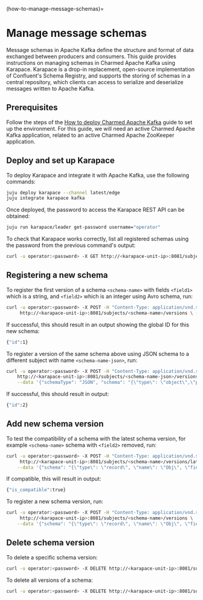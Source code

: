 (how-to-manage-message-schemas)=
# Manage message schemas

Message schemas in Apache Kafka define the structure and format of data exchanged between producers and consumers. This guide provides instructions on managing schemas in Charmed Apache Kafka using Karapace. Karapace is a drop-in replacement, open-source implementation of Confluent's Schema Registry, and supports the storing of schemas in a central repository, which clients can access to serialize and deserialize messages written to Apache Kafka.

## Prerequisites

Follow the steps of the [How to deploy Charmed Apache Kafka](https://discourse.charmhub.io/t/charmed-kafka-documentation-how-to-deploy/13261) guide to set up the environment. For this guide, we will need an active Charmed Apache Kafka application, related to an active Charmed Apache ZooKeeper application.

## Deploy and set up Karapace

To deploy Karapace and integrate it with Apache Kafka, use the following commands:

```bash
juju deploy karapace --channel latest/edge
juju integrate karapace kafka
```

Once deployed, the password to access the Karapace REST API can be obtained:

```bash
juju run karapace/leader get-password username="operator"
```

To check that Karapace works correctly, list all registered schemas using the password from the previous command's output:

```bash
curl -u operator:<password> -X GET http://<karapace-unit-ip>:8081/subjects
```

## Registering a new schema

To register the first version of a schema `<schema-name>` with fields `<field1>` which is a string, and `<field2>` which is an integer using Avro schema, run:

```bash
curl -u operator:<password> -X POST -H "Content-Type: application/vnd.schemaregistry.v1+json" \
     http://<karapace-unit-ip>:8081/subjects/<schema-name>/versions \ --data '{"schema": "{\"type\": \"record\", \"name\": \"Obj\", \"fields\":[{\"name\": \"<field1>\", \"type\": \"string\"},{\"name\": \"<field2>\", \"type\": \"int\"}]}"}'
```

If successful, this should result in an output showing the global ID for this new schema:

```bash
{"id":1}
```

To register a version of the same schema above using JSON schema to a different subject with name `<schema-name-json>`, run:

```bash
curl -u operator:<password> -X POST -H "Content-Type: application/vnd.schemaregistry.v1+json" \
    http://<karapace-unit-ip>:8081/subjects/<schema-name-json>/versions \
    --data '{"schemaType": "JSON", "schema": "{\"type\": \"object\",\"properties\":{\"<field1>\":{\"type\": \"string\"}, \"<field2>\":{\"type\": \"number\"}},\"additionalProperties\":true}"}'
```

If successful, this should result in output:

```bash
{"id":2}
```

## Add new schema version

To test the compatibility of a schema with the latest schema version, for example `<schema-name>` schema with `<field2>` removed, run:

```bash
curl -u operator:<password> -X POST -H "Content-Type: application/vnd.schemaregistry.v1+json" \
     http://<karapace-unit-ip>:8081/subjects/<schema-name>/versions/latest \
    --data '{"schema": "{\"type\": \"record\", \"name\": \"Obj\", \"fields\":[{\"name\": \"<field1>\", \"type\": \"string\"}]}"}'
```

If compatible, this will result in output:

```bash
{"is_compatible":true}
```

To register a new schema version, run:

```bash
curl -u operator:<password> -X POST -H "Content-Type: application/vnd.schemaregistry.v1+json" \
     http://<karapace-unit-ip>:8081/subjects/<schema-name>/versions \
    --data '{"schema": "{\"type\": \"record\", \"name\": \"Obj\", \"fields\":[{\"name\": \"<field1>\", \"type\": \"string\"}]}"}'
```

## Delete schema version

To delete a specific schema version:

```bash
curl -u operator:<password> -X DELETE http://<karapace-unit-ip>:8081/subjects/<schema-name>/versions/<schema-version>
```

To delete all versions of a schema:

```bash
curl -u operator:<password> -X DELETE http://<karapace-unit-ip>:8081/subjects/<schema-name-json>
```

